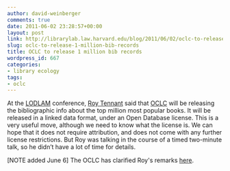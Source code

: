 ```yaml
---
author: david-weinberger
comments: true
date: 2011-06-02 23:28:57+00:00
layout: post
link: http://librarylab.law.harvard.edu/blog/2011/06/02/oclc-to-release-1-million-bib-records/
slug: oclc-to-release-1-million-bib-records
title: OCLC to release 1 million bib records
wordpress_id: 667
categories:
- library ecology
tags:
- oclc
---
```



At the
[LODLAM](http://lod-lam.net/summit/)
conference,
[Roy Tennant](http://www.oclc.org/research/people/tennant.htm)
said that
[OCLC](http://www.oclc.org/)
will be releasing the bibliographic info about the top million most popular books. It will be released in a linked data format, under an Open Database license. This is a very useful move, although we need to know what the license is. We can hope that it does not require attribution, and does not come with any further license restrictions. But Roy was talking in the course of a timed two-minute talk, so he didn’t have a lot of time for details.





[NOTE added June 6] The OCLC has clarified Roy's remarks [here](http://www.hyperorg.com/blogger/2011/06/02/oclc-to-release-1-million-book-records/#comments).
